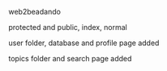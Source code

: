web2beadando

protected and public, index, normal

user folder, database and profile page added

topics folder and search page added